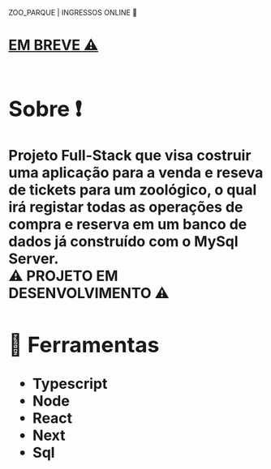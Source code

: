 <p> ZOO_PARQUE | INGRESSOS ONLINE 🛒 </p>

<h1> <a href="https://ecommerce-react-two-phi.vercel.app/"> EM BREVE ⚠ <a/><h1>

##  Sobre ❗️

Projeto Full-Stack que visa costruir uma aplicação para a venda e reseva de tickets para um zoológico, o qual irá registar todas as operações de compra e reserva
em um banco de dados já construído com o MySql Server. <br>
<b> ⚠️ PROJETO EM DESENVOLVIMENTO ⚠️ <b/>

## 🔨 Ferramentas
- Typescript
- Node
- React
- Next
- Sql

